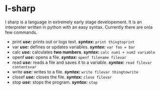 # I-sharp

I sharp is a language in extremely early stage developement. It is an interpreter written in python with an easy syntax. Currently there are onla few commands.

 - print ***use:*** prints out or logs text. ***syntax:*** ```print thingtoprint```
 - var ***use:*** defines or updates variables. ***syntax:*** ```var foo = bar```
 - calc ***use:*** calculates **two numbers**. ***syntax:*** ```calc num1 + num2 variable```
 - openf ***use:*** opens a file. ***syntax:*** ```openf filename filevar```
 - read ***use:*** reads a file and saves it to a variable. ***syntax:*** ```read filevar contentsvar```
 - write ***use:*** writes to a file. ***syntax:*** ```write filevar thingtowrite```
 - closef ***use:*** closes the file. ***syntax:*** ```close filevar```
 - stop ***use:*** stops the program. ***syntax:*** ```stop```
